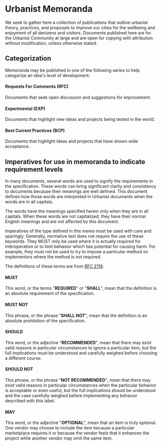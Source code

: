 # Urbanist Memoranda

We seek to gather here a collection of publications that outline urbanist theory, practices, and proposals
to improve our cities for the wellbeing and enjoyment of all denizens and visitors.
Documents published here are for the Urbanist Community at large and are open for copying with attribution without modification,
unless otherwise stated.

## Categorization
Memoranda may be published in one of the following series to help categorize an idea's level of development:

#### Requests For Comments (RFC)
Documents that seek open discussion and suggestions for improvement.

#### Experimental (EXP)
Documents that highlight new ideas and projects being tested in the world.

#### Best Current Practices (BCP)
Documents that highlight ideas and projects that have shown wide acceptance.

## Imperatives for use in memoranda to indicate requirement levels

In many documents, several words are used to signify the requirements in the specification.
These words can bring significant clarity and consistency to documents because their meanings are well defined.
This document defines how those words are interpreted in Urbanist documents when the words are in all capitals.

The words have the meanings specified herein only when they are in all capitals.
When these words are not capitalized, they have their normal English meanings and are not affected by this document.

Imperatives of the type defined in this memo must be used with care and sparingly.
Generally, normative text does not require the use of these keywords.
They MUST only be used where it is actually required for interoperation or to limit behavior which has potential for causing harm.
For example, they must not be used to try to impose a particular method on implementors where the method is not required.

The definitions of these terms are from [RFC 2119](https://datatracker.ietf.org/doc/html/rfc2119).

#### MUST
This word, or the terms "__REQUIRED__" or "__SHALL__", mean that the definition is an absolute requirement of the specification.

#### MUST NOT
This phrase, or the phrase "__SHALL NOT__", mean that the definition is an absolute prohibition of the specification.

#### SHOULD
This word, or the adjective "__RECOMMENDED__", mean that there may exist valid reasons in particular circumstances to ignore a particular item, but the full implications must be understood and carefully weighed before choosing a different course.

#### SHOULD NOT
This phrase, or the phrase "__NOT RECOMMENDED__", mean that there may exist valid reasons in particular circumstances when the particular behavior is acceptable or even useful, but the full implications should be understood and the case carefully weighed before implementing any behavior described with this label.

#### MAY
This word, or the adjective "__OPTIONAL__", mean that an item is truly optional.
One vendor may choose to include the item because a particular marketplace requires it or because the vendor feels that it enhances the project while another vendor may omit the same item.
